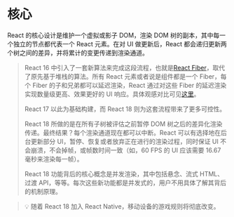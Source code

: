 # 核心

React 的核心设计是维护一个虚拟或影子 DOM，渲染 DOM 树的副本，其中每一个独立的节点都代表一个 React 元素。在对 UI 做更新后，React 都会递归更新两个树之间的差异，并将累计的变更传递到渲染通道。

> React 16 中引入了一套新算法来完成这段流程，也就是[React Fiber](https://github.com/acdlite/react-fiber-architecture)，取代了原先基于堆栈的算法。所有 React 元素或者说是组件都是一个 Fiber，每个 Fiber 的子和兄弟都可以延迟渲染，React 通过对这些 Fiber 的延迟渲染实现数量级更高、效果更好的 UI 响应。具体观感对比可见[这里](https://claudiopro.github.io/react-fiber-vs-stack-demo/fiber.html)。
>
> React 17 以此为基础构建，而 React 18 则为这套流程带来了更多可控性。
>
> React 18 所做的是在所有子树被评估之前暂停 DOM 树之后的差异化渲染传递。最终结果？每个渲染通道现在都可以中断。React 可以有选择地在后台更新部分 UI，暂停、恢复或者放弃正在进行的渲染过程，同时保证 UI 不会崩溃，不会掉帧，或帧数时间一致（如，60 FPS 的 UI 应该需要 16.67 毫秒来渲染每一帧）。
>
> React 18 功能背后的核心概念是并发渲染，其中包括悬念、流式 HTML、过渡 API，等等。每次这些新功能都是并发式的，用户不用具体了解其背后的机制原理。

> 💡 随着 React 18 加入 React Native，移动设备的游戏规则将彻底改变。

 

